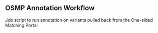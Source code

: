 ## OSMP Annotation Workflow
Job script to run annotation on variants pulled back from the One-sided Matching Portal
